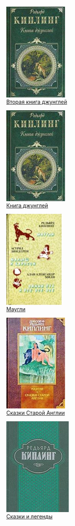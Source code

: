 ![](Вторая%20книга%20джунглей.jpg)  
[Вторая книга джунглей](Вторая%20книга%20джунглей)

![](Книга%20джунглей.jpg)  
[Книга джунглей](Книга%20джунглей)

![](Маугли.jpg)  
[Маугли](Маугли)

![](Сказки%20Старой%20Англии.jpg)  
[Сказки Старой Англии](Сказки%20Старой%20Англии)

![](Сказки%20и%20легенды.jpg)  
[Сказки и легенды](Сказки%20и%20легенды)
